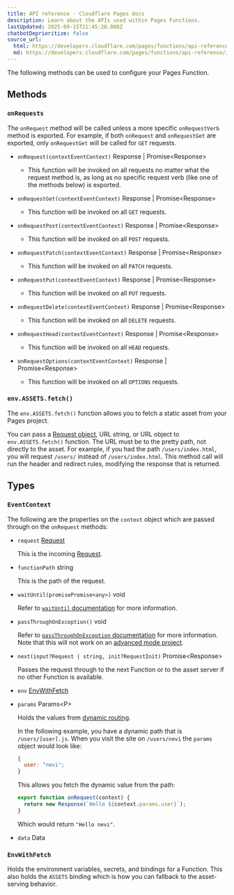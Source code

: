 ```yaml
---
title: API reference · Cloudflare Pages docs
description: Learn about the APIs used within Pages Functions.
lastUpdated: 2025-09-15T21:45:20.000Z
chatbotDeprioritize: false
source_url:
  html: https://developers.cloudflare.com/pages/functions/api-reference/
  md: https://developers.cloudflare.com/pages/functions/api-reference/index.md
---
```


The following methods can be used to configure your Pages Function.

## Methods

### `onRequests`

The `onRequest` method will be called unless a more specific `onRequestVerb` method is exported. For example, if both `onRequest` and `onRequestGet` are exported, only `onRequestGet` will be called for `GET` requests.

* `onRequest(contextEventContext)` Response | Promise\<Response>

  * This function will be invoked on all requests no matter what the request method is, as long as no specific request verb (like one of the methods below) is exported.

* `onRequestGet(contextEventContext)` Response | Promise\<Response>

  * This function will be invoked on all `GET` requests.

* `onRequestPost(contextEventContext)` Response | Promise\<Response>

  * This function will be invoked on all `POST` requests.

* `onRequestPatch(contextEventContext)` Response | Promise\<Response>

  * This function will be invoked on all `PATCH` requests.

* `onRequestPut(contextEventContext)` Response | Promise\<Response>

  * This function will be invoked on all `PUT` requests.

* `onRequestDelete(contextEventContext)` Response | Promise\<Response>

  * This function will be invoked on all `DELETE` requests.

* `onRequestHead(contextEventContext)` Response | Promise\<Response>

  * This function will be invoked on all `HEAD` requests.

* `onRequestOptions(contextEventContext)` Response | Promise\<Response>

  * This function will be invoked on all `OPTIONS` requests.

### `env.ASSETS.fetch()`

The `env.ASSETS.fetch()` function allows you to fetch a static asset from your Pages project.

You can pass a [Request object](https://developers.cloudflare.com/workers/runtime-apis/request/), URL string, or URL object to `env.ASSETS.fetch()` function. The URL must be to the pretty path, not directly to the asset. For example, if you had the path `/users/index.html`, you will request `/users/` instead of `/users/index.html`. This method call will run the header and redirect rules, modifying the response that is returned.

## Types

### `EventContext`

The following are the properties on the `context` object which are passed through on the `onRequest` methods:

* `request` [Request](https://developers.cloudflare.com/workers/runtime-apis/request/)

  This is the incoming [Request](https://developers.cloudflare.com/workers/runtime-apis/request/).

* `functionPath` string

  This is the path of the request.

* `waitUntil(promisePromise<any>)` void

  Refer to [`waitUntil` documentation](https://developers.cloudflare.com/workers/runtime-apis/context/#waituntil) for more information.

* `passThroughOnException()` void

  Refer to [`passThroughOnException` documentation](https://developers.cloudflare.com/workers/runtime-apis/context/#passthroughonexception) for more information. Note that this will not work on an [advanced mode project](https://developers.cloudflare.com/pages/functions/advanced-mode/).

* `next(input?Request | string, init?RequestInit)` Promise\<Response>

  Passes the request through to the next Function or to the asset server if no other Function is available.

* `env` [EnvWithFetch](#envwithfetch)

* `params` Params\<P>

  Holds the values from [dynamic routing](https://developers.cloudflare.com/pages/functions/routing/#dynamic-routes).

  In the following example, you have a dynamic path that is `/users/[user].js`. When you visit the site on `/users/nevi` the `params` object would look like:

  ```js
  {
    user: "nevi";
  }
  ```

  This allows you fetch the dynamic value from the path:

  ```js
  export function onRequest(context) {
    return new Response(`Hello ${context.params.user}`);
  }
  ```

  Which would return `"Hello nevi"`.

* `data` Data

### `EnvWithFetch`

Holds the environment variables, secrets, and bindings for a Function. This also holds the `ASSETS` binding which is how you can fallback to the asset-serving behavior.
